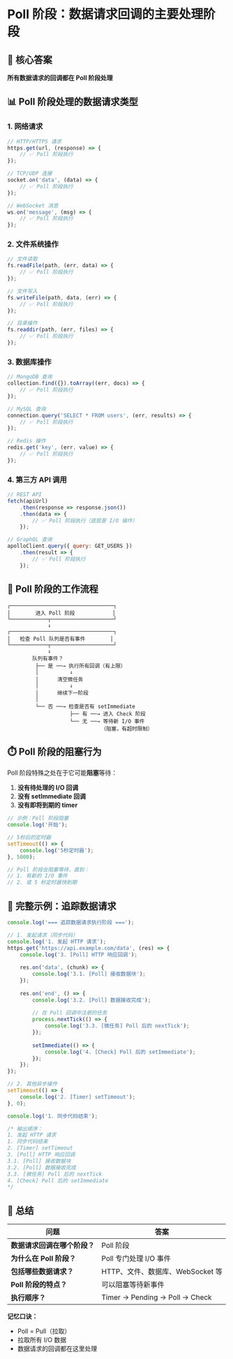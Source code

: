 # Poll 阶段：数据请求回调的主要处理阶段

## 🎯 核心答案
**所有数据请求的回调都在 Poll 阶段处理**

## 📊 Poll 阶段处理的数据请求类型

### 1. **网络请求**
```javascript
// HTTP/HTTPS 请求
https.get(url, (response) => {
    // ✅ Poll 阶段执行
});

// TCP/UDP 连接
socket.on('data', (data) => {
    // ✅ Poll 阶段执行
});

// WebSocket 消息
ws.on('message', (msg) => {
    // ✅ Poll 阶段执行
});
```

### 2. **文件系统操作**
```javascript
// 文件读取
fs.readFile(path, (err, data) => {
    // ✅ Poll 阶段执行
});

// 文件写入
fs.writeFile(path, data, (err) => {
    // ✅ Poll 阶段执行
});

// 目录操作
fs.readdir(path, (err, files) => {
    // ✅ Poll 阶段执行
});
```

### 3. **数据库操作**
```javascript
// MongoDB 查询
collection.find({}).toArray((err, docs) => {
    // ✅ Poll 阶段执行
});

// MySQL 查询
connection.query('SELECT * FROM users', (err, results) => {
    // ✅ Poll 阶段执行
});

// Redis 操作
redis.get('key', (err, value) => {
    // ✅ Poll 阶段执行
});
```

### 4. **第三方 API 调用**
```javascript
// REST API
fetch(apiUrl)
    .then(response => response.json())
    .then(data => {
        // ✅ Poll 阶段执行（底层是 I/O 操作）
    });

// GraphQL 查询
apolloClient.query({ query: GET_USERS })
    .then(result => {
        // ✅ Poll 阶段执行
    });
```

## 🔄 Poll 阶段的工作流程

```
┌─────────────────────────────────┐
│        进入 Poll 阶段            │
└────────────┬────────────────────┘
             ↓
┌─────────────────────────────────┐
│   检查 Poll 队列是否有事件        │
└────────────┬────────────────────┘
             ↓
        队列有事件？
         ├── 是 ──→ 执行所有回调（有上限）
         │          ↓
         │      清空微任务
         │          ↓
         │      继续下一阶段
         │
         └── 否 ──→ 检查是否有 setImmediate
                    ├── 有 ──→ 进入 Check 阶段
                    └── 无 ──→ 等待新 I/O 事件
                              （阻塞，有超时限制）
```

## ⏱️ Poll 阶段的阻塞行为

Poll 阶段特殊之处在于它可能**阻塞**等待：

1. **没有待处理的 I/O 回调**
2. **没有 setImmediate 回调**
3. **没有即将到期的 timer**

```javascript
// 示例：Poll 阶段阻塞
console.log('开始');

// 5秒后的定时器
setTimeout(() => {
    console.log('5秒定时器');
}, 5000);

// Poll 阶段会阻塞等待，直到：
// 1. 有新的 I/O 事件
// 2. 或 5 秒定时器快到期
```

## 🎨 完整示例：追踪数据请求

```javascript
console.log('=== 追踪数据请求执行阶段 ===');

// 1. 发起请求（同步代码）
console.log('1. 发起 HTTP 请求');
https.get('https://api.example.com/data', (res) => {
    console.log('3. [Poll] HTTP 响应回调');
    
    res.on('data', (chunk) => {
        console.log('3.1. [Poll] 接收数据块');
    });
    
    res.on('end', () => {
        console.log('3.2. [Poll] 数据接收完成');
        
        // 在 Poll 回调中注册的任务
        process.nextTick(() => {
            console.log('3.3. [微任务] Poll 后的 nextTick');
        });
        
        setImmediate(() => {
            console.log('4. [Check] Poll 后的 setImmediate');
        });
    });
});

// 2. 其他异步操作
setTimeout(() => {
    console.log('2. [Timer] setTimeout');
}, 0);

console.log('1. 同步代码结束');

/* 输出顺序：
1. 发起 HTTP 请求
1. 同步代码结束
2. [Timer] setTimeout
3. [Poll] HTTP 响应回调
3.1. [Poll] 接收数据块
3.2. [Poll] 数据接收完成
3.3. [微任务] Poll 后的 nextTick
4. [Check] Poll 后的 setImmediate
*/
```

## 📝 总结

| 问题 | 答案 |
|-----|-----|
| **数据请求回调在哪个阶段？** | Poll 阶段 |
| **为什么在 Poll 阶段？** | Poll 专门处理 I/O 事件 |
| **包括哪些数据请求？** | HTTP、文件、数据库、WebSocket 等 |
| **Poll 阶段的特点？** | 可以阻塞等待新事件 |
| **执行顺序？** | Timer → Pending → Poll → Check |

**记忆口诀：**
- Poll = Pull（拉取）
- 拉取所有 I/O 数据
- 数据请求的回调都在这里处理